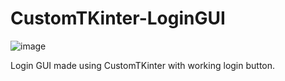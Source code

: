 # CustomTKinter-LoginGUI

![image](https://github.com/Ropelatoo/CustomTKinter-LoginGUI/assets/115437496/3704d2ff-896b-4134-98cd-ffc25e906a58)

Login GUI made using CustomTKinter with working login button.
